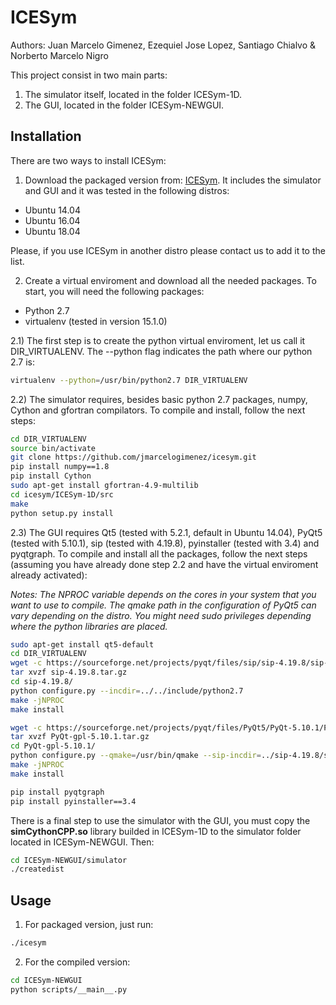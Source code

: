 # ICESym
Authors: Juan Marcelo Gimenez, Ezequiel Jose Lopez, Santiago Chialvo & Norberto Marcelo Nigro

This project consist in two main parts:

1) The simulator itself, located in the folder ICESym-1D.
2) The GUI, located in the folder ICESym-NEWGUI.

## Installation

There are two ways to install ICESym:

1) Download the packaged version from: [ICESym](https://sourceforge.net/projects/icesym/). It includes the simulator and GUI and it was tested in the following distros:

- Ubuntu 14.04 
- Ubuntu 16.04
- Ubuntu 18.04

Please, if you use ICESym in another distro please contact us to add it to the list.

2) Create a virtual enviroment and download all the needed packages. To start, you will need the following packages:

- Python 2.7
- virtualenv (tested in version 15.1.0)

2.1) The first step is to create the python virtual enviroment, let us call it DIR_VIRTUALENV. The --python flag indicates the path where our python 2.7 is:

```bash
virtualenv --python=/usr/bin/python2.7 DIR_VIRTUALENV
```

2.2) The simulator requires, besides basic python 2.7 packages, numpy, Cython and gfortran compilators. To compile and install, follow the next steps:

```bash
cd DIR_VIRTUALENV
source bin/activate
git clone https://github.com/jmarcelogimenez/icesym.git
pip install numpy==1.8
pip install Cython
sudo apt-get install gfortran-4.9-multilib
cd icesym/ICESym-1D/src
make
python setup.py install
```

2.3) The GUI requires Qt5 (tested with 5.2.1, default in Ubuntu 14.04), PyQt5 (tested with 5.10.1), sip (tested with 4.19.8), pyinstaller (tested with 3.4) and pyqtgraph. To compile and install all the packages, 
follow the next steps (assuming you have already done step 2.2 and have the virtual enviroment already activated):

*Notes: The NPROC variable depends on the cores in your system that you want to use to compile. The qmake path in the configuration of PyQt5 can vary depending on the distro.
You might need sudo privileges depending where the python libraries are placed.*

```bash
sudo apt-get install qt5-default
cd DIR_VIRTUALENV
wget -c https://sourceforge.net/projects/pyqt/files/sip/sip-4.19.8/sip-4.19.8.tar.gz
tar xvzf sip-4.19.8.tar.gz 
cd sip-4.19.8/
python configure.py --incdir=../../include/python2.7
make -jNPROC
make install

wget -c https://sourceforge.net/projects/pyqt/files/PyQt5/PyQt-5.10.1/PyQt-gpl-5.10.1.tar.gz
tar xvzf PyQt-gpl-5.10.1.tar.gz 
cd PyQt-gpl-5.10.1/
python configure.py --qmake=/usr/bin/qmake --sip-incdir=../sip-4.19.8/siplib --no-qml-plugin --no-designer-plugin
make -jNPROC
make install

pip install pyqtgraph
pip install pyinstaller==3.4
```

There is a final step to use the simulator with the GUI, you must copy the **simCythonCPP.so** library builded in ICESym-1D to the simulator folder located in ICESym-NEWGUI. Then:

```bash
cd ICESym-NEWGUI/simulator
./createdist
```

## Usage

1) For packaged version, just run:

```bash
./icesym
```

2) For the compiled version:

```bash
cd ICESym-NEWGUI
python scripts/__main__.py
```